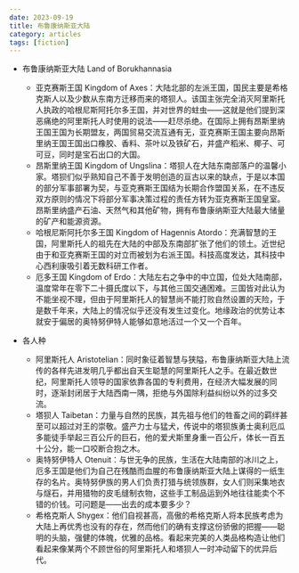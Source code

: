 ```yaml
---
date: 2023-09-19
title: 布鲁康纳斯亚大陆
category: articles
tags: [fiction]
---
```



- 布鲁康纳斯亚大陆 Land of Borukhannasia
  - 亚克赛斯王国 Kingdom of Axes：大陆北部的左派王国，国民主要是希格克斯人以及少数从东南方迁移而来的塔狈人。该国主张完全消灭阿里斯托人执政的哈根尼斯阿托尔多王国，并对世界的蛀虫——这就是他们提到深恶痛绝的阿里斯托人时使用的说法——赶尽杀绝。在国际上拥有昂斯里纳王国王国为长期盟友，两国贸易交流互通有无，亚克赛斯王国主要向昂斯里纳王国王国出口橡胶、香料、茶叶以及铁矿石，并盛产稻米、椰子、可可豆，同时是宝石出口的大国。
  - 昂斯里纳王国 Kingdom of Ungslina：塔狈人在大陆东南部落户的温馨小家。塔狈们似乎熟知自己不善于发明创造的亘古以来的缺点，于是以本国的部分军事部署为契，与亚克赛斯王国结为长期合作盟国关系，在不违反双方原则的情况下将部分军事决策过程的责任方转为亚克赛斯王国皇室。昂斯里纳盛产石油、天然气和其他矿物，拥有布鲁康纳斯亚大陆最大储量的矿产和能源资源。
  - 哈根尼斯阿托尔多王国 Kingdom of Hagennis Atordo：充满智慧的王国，阿里斯托人的祖先在大陆的中部及东南部扩张了他们的领土。近世纪由于和亚克赛斯王国的对立而被划为右派王国。科技高度发达，其科技中心西利康吸引着无数科研工作者。
  - 厄多王国 Kingdom of Erdo：大陆左右之争中的中立国，位处大陆南部，温度常年在零下二十摄氏度以下，与其他三国交通困难。三国皆对此认为不能坐视不理，但由于阿里斯托人的智慧尚不能打败自然设置的天险，于是数千年来，大陆上的情况似乎还没有发生过变化。地缘政治的优势让本就安于偏居的奥特努伊特人能够如意地活过一个又一个百年。

- 各人种
  - 阿里斯托人 Aristotelian：同时象征着智慧与狭隘，布鲁康纳斯亚大陆上流传的各样先进发明几乎都出自天生聪慧的阿里斯托人之手。在最近数世纪，阿里斯托人领导的国家依靠各国的专利费用，在经济大幅发展的同时，逐渐封闭居于大陆西南一隅，拒绝与外国除利益纠纷以外的过多交流。
  - 塔狈人 Taibetan：力量与自然的民族，其先祖与他们的牲畜之间的羁绊甚至可以超过对王的崇敬。盛产力士与猛犬，传说中的塔狈族勇士奥利厄瓜多能徒手举起三百公斤的巨石，他的爱犬斯里身重一百公斤，体长一百五十公分，能一口咬断合抱之木。
  - 奥特努伊特人 Otenuit：与世无争的民族，生活在大陆南部的冰川之上，厄多王国是他们为自己在残酷而血腥的布鲁康纳斯亚大陆上谋得的一纸生存的名片。奥特努伊族的男人们负责打猎与统领族群，女人们则采集地衣与燧石，并用猎物的皮毛缝制衣物，这些手工制品运到外地往往能卖个不错的价钱。可问题是——出去的成本要多少？
  - 希格克斯人 Shygex：他们自视甚高，高傲的希格克斯人将本民族考虑为大陆上再优秀也没有的存在，然而他们的确有支撑这份骄傲的把握——聪明的头脑，强健的体魄，优雅的品格。看起来完美的人类品格构造让他们看起来像某两个不顾世俗的阿里斯托人和塔狈人一时冲动留下的优异后代。
    